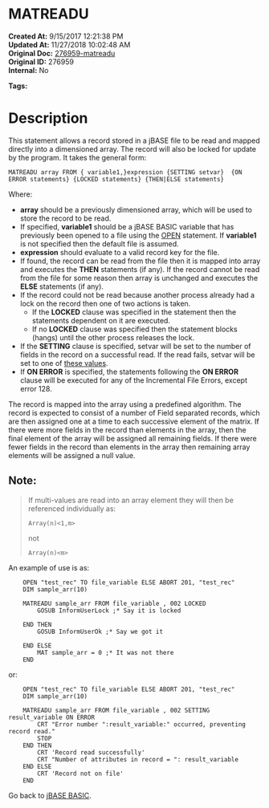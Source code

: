 # MATREADU

**Created At:** 9/15/2017 12:21:38 PM  
**Updated At:** 11/27/2018 10:02:48 AM  
**Original Doc:** [276959-matreadu](https://docs.jbase.com/36868-jbase-basic/276959-matreadu)  
**Original ID:** 276959  
**Internal:** No  

**Tags:**
<badge text='dimensioned array' vertical='middle' />
<badge text='record handling' vertical='middle' />

# Description

This statement allows a record stored in a jBASE file to be read and mapped directly into a dimensioned array. The record will also be locked for update by the program. It takes the general form:

```
MATREADU array FROM { variable1,}expression {SETTING setvar}  {ON ERROR statements} {LOCKED statements} {THEN|ELSE statements}
```

Where:

- **array** should be a previously dimensioned array, which will be used to store the record to be read.
- If specified, **variable1** should be a jBASE BASIC variable that has previously been opened to a file using the [OPEN](./../open) statement. If **variable1** is not specified then the default file is assumed.
- **expression** should evaluate to a valid record key for the file.
- If found, the record can be read from the file then it is mapped into array and executes the **THEN** statements (if any). If the record cannot be read from the file for some reason then array is unchanged and executes the **ELSE** statements (if any).
- If the record could not be read because another process already had a lock on the record then one of two actions is taken.
    - If the **LOCKED** clause was specified in the statement then the statements dependent on it are executed.
    - If no **LOCKED** clause was specified then the statement blocks (hangs) until the other process releases the lock.
- If the **SETTING** clause is specified, setvar will be set to the number of fields in the record on a successful read. If the read fails, setvar will be set to one of [these values](./../incremental-file-errors).
- If **ON ERROR** is specified, the statements following the **ON ERROR** clause will be executed for any of the Incremental File Errors, except error 128.


The record is mapped into the array using a predefined algorithm. The record is expected to consist of a number of Field separated records, which are then assigned one at a time to each successive element of the matrix. If there were more fields in the record than elements in the array, then the final element of the array will be assigned all remaining fields. If there were fewer fields in the record than elements in the array then remaining array elements will be assigned a null value.

## Note:


> If multi-values are read into an array element they will then be referenced individually as:
> 
> ```
> Array(n)<1,m>
> ```
> 
> not
> 
> ```
> Array(n)<m>
> ```


An example of use is as:

```
    OPEN "test_rec" TO file_variable ELSE ABORT 201, "test_rec"
    DIM sample_arr(10)

    MATREADU sample_arr FROM file_variable , 002 LOCKED
        GOSUB InformUserLock ;* Say it is locked
         
    END THEN
        GOSUB InformUserOk ;* Say we got it
         
    END ELSE
        MAT sample_arr = 0 ;* It was not there
    END

```

or:

```
    OPEN "test_rec" TO file_variable ELSE ABORT 201, "test_rec"
    DIM sample_arr(10)

    MATREADU sample_arr FROM file_variable , 002 SETTING result_variable ON ERROR
        CRT "Error number ":result_variable:" occurred, preventing record read."
        STOP
    END THEN
        CRT 'Record read successfully'
        CRT "Number of attributes in record = ": result_variable
    END ELSE
        CRT 'Record not on file'
    END

```



Go back to [jBASE BASIC](./../jbase-basic-programmers-reference-guide).


